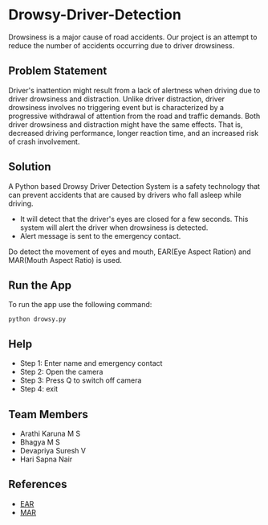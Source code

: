 # Drowsy-Driver-Detection
Drowsiness is a major cause of road accidents. Our project is an attempt to reduce the number of accidents occurring due to driver drowsiness.

## Problem Statement
Driver's inattention might result from a lack of alertness when driving due to driver drowsiness and distraction. Unlike driver distraction, driver drowsiness involves no triggering event but is characterized by a progressive withdrawal of attention from the road and traffic demands. Both driver 
drowsiness and distraction might have the same effects. That is, decreased driving performance, longer reaction time, and an increased risk of crash 
involvement. 

## Solution
A Python based Drowsy Driver Detection System is a safety technology that can prevent accidents that are caused by drivers who fall asleep while driving. 
- It will detect that the driver's eyes are closed for a few seconds. This system will alert the driver when drowsiness is detected. 
- Alert message is sent to the emergency contact.

Do detect the movement of eyes and mouth, EAR(Eye Aspect Ration) and MAR(Mouth Aspect Ratio) is used.

## Run the App
To run the app use the following command:
```
python drowsy.py
```

## Help
- Step 1: Enter name and emergency contact
- Step 2: Open the camera
- Step 3: Press Q to switch off camera
- Step 4: exit

## Team Members
- Arathi Karuna M S
- Bhagya M S
- Devapriya Suresh V
- Hari Sapna Nair

## References
- [EAR](https://datahacker.rs/011-how-to-detect-eye-blinking-in-videos-using-dlib-and-opencv-in-python/)
- [MAR](https://www.godatainsights.com/post/real-time-drowsiness-detection-using-edge-device)

